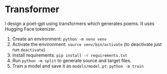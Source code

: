 # Transformer

I design a poet-gpt using transformers which generates poems. It uses Hugging Face tokenizer.

1. Create an environment: `python -m venv venv`
2. Activate the environment: `source venv/bin/activate` (to deactivate just run `deactivate`)
3. Install requirements: `pip install -r requirements.txt`
4. Run `python -m split` to generate source and target files.
5. Train a model and save it as `models/model.pt`: `python -m train`
